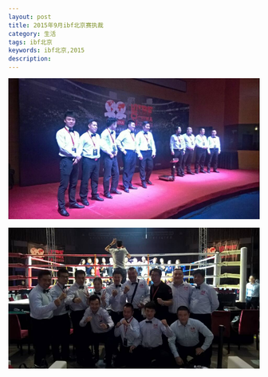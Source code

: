 ```yaml
---
layout: post
title: 2015年9月ibf北京赛执裁
category: 生活
tags: ibf北京
keywords: ibf北京,2015
description: 
---
```


![cover](/img/2015/09/2015-09-001.jpg)

![cover](/img/2015/09/2015-09-002.jpg)

